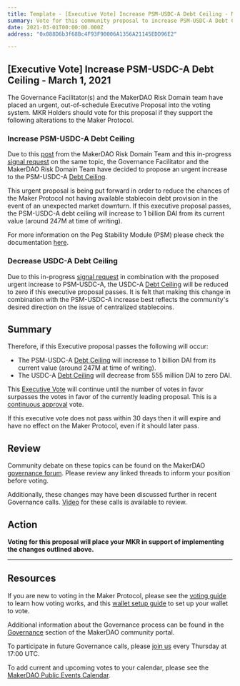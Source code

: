 ```yaml
---
title: Template - [Executive Vote] Increase PSM-USDC-A Debt Ceiling - March 1, 2021
summary: Vote for this community proposal to increase PSM-USDC-A Debt Ceiling
date: 2021-03-01T00:00:00.000Z
address: "0x088D6b3f68Bc4F93F90006A1356A21145EDD96E2"

---
```

## [Executive Vote] Increase PSM-USDC-A Debt Ceiling - March 1, 2021

The Governance Facilitator(s) and the MakerDAO Risk Domain team have placed an urgent, out-of-schedule Executive Proposal into the voting system. MKR Holders should vote for this proposal if they support the following alterations to the Maker Protocol.

### Increase PSM-USDC-A Debt Ceiling

Due to this [post](https://forum.makerdao.com/t/urgent-executive-psm-usdc-a-usdc-a-dc-changes-1st-march-2021/6794) from the MakerDAO Risk Domain Team and this in-progress [signal request](https://forum.makerdao.com/t/signal-request-increase-psm-dc-and-set-debt-ceiling-for-usdc-a-b-to-0/6692) on the same topic, the Governance Facilitator and the MakerDAO Risk Domain Team have decided to propose an urgent increase to the PSM-USDC-A [Debt Ceiling](https://community-development.makerdao.com/en/learn/governance/param-debt-ceiling). 

This urgent proposal is being put forward in order to reduce the chances of the Maker Protocol not having available stablecoin debt provision in the event of an unexpected market downturn. If this executive proposal passes, the PSM-USDC-A debt ceiling will increase to 1 billion DAI from its current value (around 247M at time of writing).

For more information on the Peg Stability Module (PSM) please check the documentation [here](https://community-development.makerdao.com/en/learn/governance/module-psm).

### Decrease USDC-A Debt Ceiling

Due to this in-progress [signal request](https://forum.makerdao.com/t/signal-request-increase-psm-dc-and-set-debt-ceiling-for-usdc-a-b-to-0/6692) in combination with the proposed urgent increase to PSM-USDC-A, the USDC-A [Debt Ceiling](https://community-development.makerdao.com/en/learn/governance/param-debt-ceiling) will be reduced to zero if this executive proposal passes. It is felt that making this change in combination with the PSM-USDC-A increase best reflects the community's desired direction on the issue of centralized stablecoins.

## Summary

Therefore, if this Executive proposal passes the following will occur:
- The PSM-USDC-A [Debt Ceiling](https://community-development.makerdao.com/en/learn/governance/param-debt-ceiling) will increase to 1 billion DAI from its current value (around 247M at time of writing).
- The USDC-A [Debt Ceiling](https://community-development.makerdao.com/en/learn/governance/param-debt-ceiling) will decrease from 555 million DAI to zero DAI.

This [Executive Vote](https://community-development.makerdao.com/en/learn/governance/on-chain-gov) will continue until the number of votes in favor surpasses the votes in favor of the currently leading proposal. This is a [continuous approval](https://community-development.makerdao.com/en/learn/governance/how-voting-works) vote. 

If this executive vote does not pass within 30 days then it will expire and have no effect on the Maker Protocol, even if it should later pass.

## Review

Community debate on these topics can be found on the MakerDAO [governance forum](https://forum.makerdao.com/). Please review any linked threads to inform your position before voting.

Additionally, these changes may have been discussed further in recent Governance calls. [Video](https://www.youtube.com/playlist?list=PLLzkWCj8ywWNq5-90-Id6VPSsrk4OWVan) for these calls is available to review.

## Action

**Voting for this proposal will place your MKR in support of implementing the changes outlined above.**

---

## Resources

If you are new to voting in the Maker Protocol, please see the [voting guide](https://community-development.makerdao.com/en/learn/governance/how-voting-works/) to learn how voting works, and this [wallet setup guide](https://community-development.makerdao.com/en/learn/governance/voting-setup/) to set up your wallet to vote.

Additional information about the Governance process can be found in the [Governance](https://community-development.makerdao.com/en/learn/governance) section of the MakerDAO community portal.

To participate in future Governance calls, please [join us](https://github.com/makerdao/community/tree/master/governance/governance-and-risk-meetings) every Thursday at 17:00 UTC.

To add current and upcoming votes to your calendar, please see the [MakerDAO Public Events Calendar](https://calendar.google.com/calendar/embed?src=makerdao.com_3efhm2ghipksegl009ktniomdk%40group.calendar.google.com&ctz=UTC&mode=week&showCalendars=0&showPrint=0).
